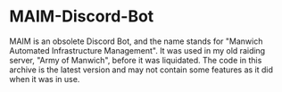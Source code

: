 # MAIM-Discord-Bot
MAIM is an obsolete Discord Bot, and the name stands for "Manwich Automated Infrastructure Management". It was used in my old raiding server, "Army of Manwich", before it was liquidated. The code in this archive is the latest version and may not contain some features as it did when it was in use.
